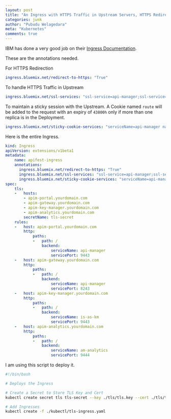 ```yaml
---
layout: post
title: "An Ingress with HTTPS Traffic in Upstream Servers, HTTPS Redirection and Sticky Sessions( IBM)"
categories: junk
author: "Pubudu Welagedara"
meta: "Kubernetes"
comments: true
---
```


IBM has done a very good job on their [Ingress Documentation][documentation].

These are the annotations needed.

For HTTPS Redirection
```yaml
ingress.bluemix.net/redirect-to-https: "True"
```

To handle HTTPS Traffic in Upstream
```yaml
ingress.bluemix.net/ssl-services: "ssl-service=api-manager;ssl-service=is-as-km;ssl-service=am-analytics;"
```

To maintain a sticky session with the Upstream. A Cookie named `route` will be added to the request with an expiry of `43800h` only if more than one replica is in the Deployment.
```yaml
ingress.bluemix.net/sticky-cookie-services: "serviceName=api-manager name=route expires=43800h path=/ hash=sha1;"
```

Here is the entire Ingress.

```yaml
kind: Ingress
apiVersion: extensions/v1beta1
metadata:
    name: apifest-ingress
    annotations:
      ingress.bluemix.net/redirect-to-https: "True"
      ingress.bluemix.net/ssl-services: "ssl-service=api-manager;ssl-service=is-as-km;ssl-service=am-analytics;"
      ingress.bluemix.net/sticky-cookie-services: "serviceName=api-manager name=route expires=43800h path=/ hash=sha1;"
spec:
    tls:
    -   hosts:
        - apim-portal.yourdomain.com
        - apim-gateway.yourdomain.com
        - apim-key-manager.yourdomain.com
        - apim-analytics.yourdomain.com
        secretName: tls-secret
    rules:
    -   host: apim-portal.yourdomain.com
        http:
            paths:
            -   path: /
                backend:
                    serviceName: api-manager
                    servicePort: 9443
    -   host: apim-gateway.yourdomain.com
        http:
            paths:
            -   path: /
                backend:
                    serviceName: api-manager
                    servicePort: 8243 
    -   host: apim-key-manager.yourdomain.com
        http:
            paths:
            -   path: /
                backend:
                    serviceName: is-as-km
                    servicePort: 9443 
    -   host: apim-analytics.yourdomain.com
        http:
            paths:
            -   path: /
                backend:
                    serviceName: am-analytics
                    servicePort: 9444 
```

I am using this script to deploy it.
```bash
#!/bin/bash

# Deploys the Ingress

# Create a Secret to Store TLS Key and Cert
kubectl create secret tls tls-secret --key ./tls/tls.key --cert ./tls/tls.crt

# Add Ingresses 
kubectl create -f ./kubectl/tls-ingress.yaml

```


[documentation]: https://console.bluemix.net/docs/containers/cs_annotations.html



